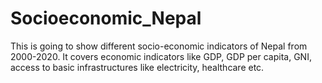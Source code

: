 # Socioeconomic_Nepal
This is going to show different socio-economic indicators of Nepal from 2000-2020. It covers economic indicators like GDP, GDP per capita, GNI, access to basic infrastructures like electricity, healthcare etc.

